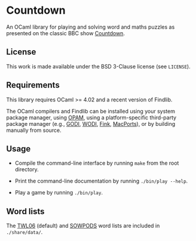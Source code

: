# Countdown

An OCaml library for playing and solving word and maths puzzles as presented
on the classic BBC show
[Countdown](http://en.wikipedia.org/wiki/Countdown_%28game_show%29).

## License

This work is made available under the BSD 3-Clause license (see `LICENSE`).

## Requirements

This library requires OCaml >= 4.02 and a recent version of Findlib.

The OCaml compilers and Findlib can be installed using your system package
manager, using [OPAM](http://opam.ocaml.org/), using a platform-specific
third-party package manager (e.g., [GODI](http://godi.camlcity.org/),
[WODI](http://wodi.forge.ocamlcore.org/), [Fink](http://www.finkproject.org/),
[MacPorts](http://www.macports.org/)), or by building manually from source.

## Usage

- Compile the command-line interface by running `make` from the root
  directory.

- Print the command-line documentation by running `./bin/play --help`.

- Play a game by running `./bin/play`.

## Word lists

The
[TWL06](http://en.wikipedia.org/wiki/Official_Tournament_and_Club_Word_List)
(default) and [SOWPODS](http://en.wikipedia.org/wiki/SOWPODS) word lists are
included in `./share/data/`.
